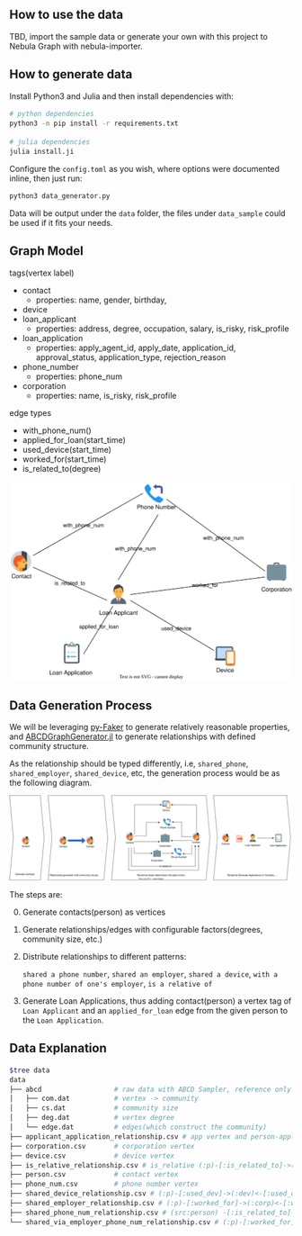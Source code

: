 ## How to use the data

TBD, import the sample data or generate your own with this project to Nebula Graph with nebula-importer.

## How to generate data

Install Python3 and Julia and then install dependencies with:

```bash
# python dependencies
python3 -m pip install -r requirements.txt

# julia dependencies
julia install.ji
```

Configure the `config.toml` as you wish, where options were documented inline, then just run:

```bash
python3 data_generator.py
```

Data will be output under the `data` folder, the files under `data_sample` could be used if it fits your needs.

## Graph Model

tags(vertex label)

- contact
  - properties: name, gender, birthday,
- device
- loan_applicant
  - properties: address, degree, occupation, salary, is_risky, risk_profile
- loan_application
  - properties: apply_agent_id, apply_date, application_id, approval_status, application_type, rejection_reason
- phone_number
  - properties: phone_num
- corporation
  - properties: name, is_risky, risk_profile

edge types

- with_phone_num()
- applied_for_loan(start_time)
- used_device(start_time)
- worked_for(start_time)
- is_related_to(degree)

![fraud_detection_graph_model](images/fraud_detection_graph_model.svg)

## Data Generation Process

We will be leveraging [py-Faker](https://github.com/joke2k/faker) to generate relatively reasonable properties, and [ABCDGraphGenerator.jl](https://github.com/bkamins/ABCDGraphGenerator.jl) to generate relationships with defined community structure.

As the relationship should be typed differently, i.e, `shared_phone`, `shared_employer`, `shared_device`, etc, the generation process would be as the following diagram.

![fraud_detection_data_gen_process](images/fraud_detection_data_gen_process.svg)

The steps are:

0. Generate contacts(person) as vertices

1. Generate relationships/edges with configurable factors(degrees, community size, etc.)

2. Distribute relationships to different patterns:

   `shared a phone number`, `shared an employer`,  `shared a device`, `with a phone number of one's employer`, `is a relative of`

3. Generate Loan Applications, thus adding contact(person) a vertex tag of `Loan Applicant` and an `applied_for_loan` edge from the given person to the `Loan Application`.



## Data Explanation

```bash
$tree data
data
├── abcd                  # raw data with ABCD Sampler, reference only
│   ├── com.dat           # vertex -> community
│   ├── cs.dat            # community size
│   ├── deg.dat           # vertex degree
│   └── edge.dat          # edges(which construct the community)
├── applicant_application_relationship.csv # app vertex and person-applied-> app edge
├── corporation.csv       # corporation vertex
├── device.csv            # device vertex
├── is_relative_relationship.csv # is_relative (:p)-[:is_related_to]->(:p)
├── person.csv            # contact vertex
├── phone_num.csv         # phone number vertex
├── shared_device_relationship.csv # (:p)-[:used_dev]->(:dev)<-[:used_dev]-(:p)
├── shared_employer_relationship.csv # (:p)-[:worked_for]->(:corp)<-[:worked_for]-(:p)
├── shared_phone_num_relationship.csv # (src:person) -[:is_related_to]->(dst:person)
└── shared_via_employer_phone_num_relationship.csv # (:p)-[:worked_for]->(:corp)->(:phone_num)<-[:with_phone_num]-(:p)
```

